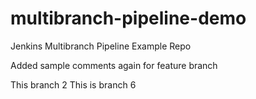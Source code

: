 # multibranch-pipeline-demo
Jenkins Multibranch Pipeline Example Repo 

Added sample comments again for feature branch

This branch 2
This is branch 6

